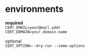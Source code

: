 # environments
**required**<br>
`CERT_EMAIL=your@mail.addr`<br>
`CERT_DOMAIN=your.domain.name`<br>

optional<br>
`CERT_OPTION=--dry-run --some-options`<br>
